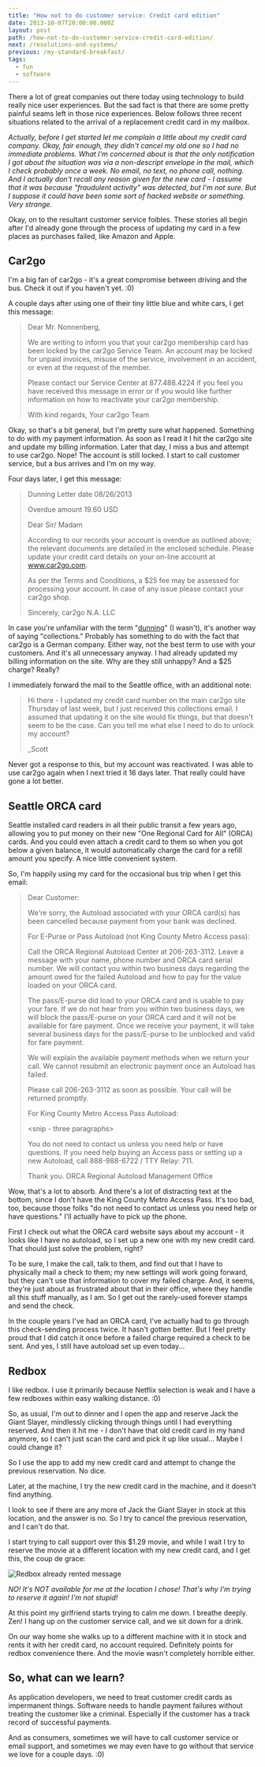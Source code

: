 ```yaml
---
title: "How not to do customer service: Credit card edition"
date: 2013-10-07T20:00:00.000Z
layout: post
path: /how-not-to-do-customer-service-credit-card-edition/
next: /resolutions-and-systems/
previous: /my-standard-breakfast/
tags:
  - fun
  - software
---
```


There a lot of great companies out there today using technology to build really nice user experiences. But the sad fact is that there are some pretty painful seams left in those nice experiences. Below follows three recent situations related to the arrival of a replacement credit card in my mailbox.

<div class='fold'></div>

_Actually, before I get started let me complain a little about my credit card company. Okay, fair enough, they didn't cancel my old one so I had no immediate problems. What I'm concerned about is that the only notification I got about the situation was via a non-descript envelope in the mail, which I check probably once a week. No email, no text, no phone call, nothing. And I actually don't recall any reason given for the new card - I assume that it was because "fraudulent activity" was detected, but I'm not sure. But I suppose it could have been some sort of hacked website or something. Very strange._

Okay, on to the resultant customer service foibles. These stories all begin after I'd already gone through the process of updating my card in a few places as purchases failed, like Amazon and Apple.

## Car2go

I'm a big fan of car2go - it's a great compromise between driving and the bus. Check it out if you haven't yet. :0)

A couple days after using one of their tiny little blue and white cars, I get this message:

> Dear Mr. Nonnenberg,
>
> We are writing to inform you that your car2go membership card has been locked by the car2go Service Team. An account may be locked for unpaid invoices, misuse of the service, involvement in an accident, or even at the request of the member.
>
> Please contact our Service Center at 877.488.4224 if you feel you have received this message in error or if you would like further information on how to reactivate your car2go membership.
>
> With kind regards,
> Your car2go Team

Okay, so that's a bit general, but I'm pretty sure what happened. Something to do with my payment information. As soon as I read it I hit the car2go site and update my billing information. Later that day, I miss a bus and attempt to use car2go. Nope! The account is still locked. I start to call customer service, but a bus arrives and I'm on my way.

Four days later, I get this message:

> Dunning Letter date
> 08/26/2013
>
> Overdue amount 19.60 USD
>
> Dear Sir/ Madam
>
> According to our records your account is overdue as outlined above; the relevant documents are detailed in the enclosed schedule. Please update your credit card details on your on-line account at www.car2go.com.
>
> As per the Terms and Conditions, a $25 fee may be assessed for processing your account. In case of any issue please contact your car2go shop.
>
> Sincerely,
> car2go N.A. LLC

In case you're unfamiliar with the term "[dunning](http://en.wikipedia.org/wiki/Dunning_(process))" (I wasn't), it's another way of saying "collections." Probably has something to do with the fact that car2go is a German company. Either way, not the best term to use with your customers. And it's all unnecessary anyway. I had already updated my billing information on the site. Why are they still unhappy? And a $25 charge? Really?

I immediately forward the mail to the Seattle office, with an additional note:

> Hi there - I updated my credit card number on the main car2go site Thursday of last week, but I just received this collections email. I assumed that updating it on the site would fix things, but that doesn't seem to be the case. Can you tell me what else I need to do to unlock my account?
>
> _Scott

Never got a response to this, but my account was reactivated. I was able to use car2go again when I next tried it 16 days later. That really could have gone a lot better.

## Seattle ORCA card

Seattle installed card readers in all their public transit a few years ago, allowing you to put money on their new "One Regional Card for All" (ORCA) cards. And you could even attach a credit card to them so when you got below a given balance, it would automatically charge the card for a refill amount you specify. A nice little convenient system.

So, I'm happily using my card for the occasional bus trip when I get this email:

> Dear Customer:
>
> We're sorry, the Autoload associated with your ORCA card(s) has been cancelled because payment from your bank was declined.
>
> For E-Purse or Pass Autoload (not King County Metro Access pass):
>
> Call the ORCA Regional Autoload Center at 206-263-3112. Leave a message with your name, phone number and ORCA card serial number. We will contact you within two business days regarding the amount owed for the failed Autoload and how to pay for the value loaded on your ORCA card.
>
> The pass/E-purse did load to your ORCA card and is usable to pay your fare. If we do not hear from you within two business days, we will block the pass/E-purse on your ORCA card and it will not be available for fare payment. Once we receive your payment, it will take several business days for the pass/E-purse to be unblocked and valid for fare payment.
>
> We will explain the available payment methods when we return your call. We cannot resubmit an electronic payment once an Autoload has failed.
>
> Please call 206-263-3112 as soon as possible. Your call will be returned promptly.
>
>
> For King County Metro Access Pass Autoload:
>
> &lt;snip - three paragraphs>
>
> You do not need to contact us unless you need help or have questions. If you need help buying an Access pass or setting up a new Autoload, call 888-988-6722 / TTY Relay: 711.
>
> Thank you.
> ORCA Regional Autoload Management Office

Wow, that's a lot to absorb. And there's a lot of distracting text at the bottom, since I don't have the King County Metro Access Pass. It's too bad, too, because those folks "do not need to contact us unless you need help or have questions." I'll actually have to pick up the phone.

First I check out what the ORCA card website says about my account - it looks like I have no autoload, so I set up a new one with my new credit card. That should just solve the problem, right?

To be sure, I make the call, talk to them, and find out that I have to physically mail a check to them; my new settings will work going forward, but they can't use that information to cover my failed charge. And, it seems, they're just about as frustrated about that in their office, where they handle all this stuff manually, as I am. So I get out the rarely-used forever stamps and send the check.

In the couple years I've had an ORCA card, I've actually had to go through this check-sending process twice. It hasn't gotten better. But I feel pretty proud that I did catch it once before a failed charge required a check to be sent. And yes, I still have autoload set up even today...

## Redbox

I like redbox. I use it primarily because Netflix selection is weak and I have a few redboxes within easy walking distance. :0)

So, as usual, I'm out to dinner and I open the app and reserve Jack the Giant Slayer, mindlessly clicking through things until I had everything reserved. And then it hit me - I don't have that old credit card in my hand anymore, so I can't just scan the card and pick it up like usual... Maybe I could change it?

So I use the app to add my new credit card and attempt to change the previous reservation. No dice.

Later, at the machine, I try the new credit card in the machine, and it doesn't find anything.

I look to see if there are any more of Jack the Giant Slayer in stock at this location, and the answer is no. So I try to cancel the previous reservation, and I can't do that.

I start trying to call support over this $1.29 movie, and while I wait I try to reserve the movie at a different location with my new credit card, and I get this, the coup de grace:

![Redbox already rented message](https://static.sinap.ps/blog/2014/Feb/Redbox_already_rented-1.png)

_NO! It's NOT available for me at the location I chose! That's why I'm trying to reserve it again! I'm not stupid!_

At this point my girlfriend starts trying to calm me down. I breathe deeply. Zen! I hang up on the customer service call, and we sit down for a drink.

On our way home she walks up to a different machine with it in stock and rents it with her credit card, no account required. Definitely points for redbox convenience there. And the movie wasn't completely horrible either.

## So, what can we learn?

As application developers, we need to treat customer credit cards as impermanent things. Software needs to handle payment failures without treating the customer like a criminal. Especially if the customer has a track record of successful payments.

And as consumers, sometimes we will have to call customer service or email support, and sometimes we may even have to go without that service we love for a couple days. :0)

